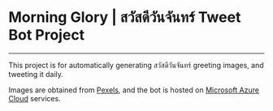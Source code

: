 # Morning Glory | สวัสดีวันจันทร์ Tweet Bot Project
---

This project is for automatically generating สวัสดีวันจันทร์ greeting images, and tweeting it daily.

Images are obtained from [Pexels](https://www.pexels.com/), and the bot is hosted on [Microsoft Azure Cloud](https://azure.microsoft.com/en-us/) services. 
